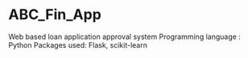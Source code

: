 # ABC_Fin_App
Web based loan application approval system
Programming language : Python
Packages used: Flask, scikit-learn